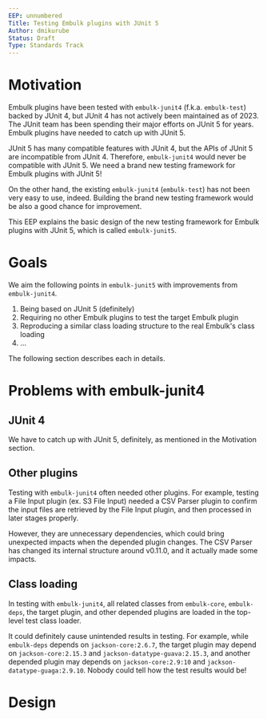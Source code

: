 ```yaml
---
EEP: unnumbered
Title: Testing Embulk plugins with JUnit 5
Author: dmikurube
Status: Draft
Type: Standards Track
---
```


Motivation
===========

Embulk plugins have been tested with `embulk-junit4` (f.k.a. `embulk-test`) backed by JUnit 4, but JUnit 4 has not actively been maintained as of 2023. The JUnit team has been spending their major efforts on JUnit 5 for years. Embulk plugins have needed to catch up with JUnit 5.

JUnit 5 has many compatible features with JUnit 4, but the APIs of JUnit 5 are incompatible from JUnit 4. Therefore, `embulk-junit4` would never be compatible with JUnit 5. We need a brand new testing framework for Embulk plugins with JUnit 5!

On the other hand, the existing `embulk-junit4` (`embulk-test`) has not been very easy to use, indeed. Building the brand new testing framework would be also a good chance for improvement.

This EEP explains the basic design of the new testing framework for Embulk plugins with JUnit 5, which is called `embulk-junit5`.

Goals
======

We aim the following points in `embulk-junit5` with improvements from `embulk-junit4`.

1. Being based on JUnit 5 (definitely)
2. Requiring no other Embulk plugins to test the target Embulk plugin
3. Reproducing a similar class loading structure to the real Embulk's class loading
4. ...

The following section describes each in details.

Problems with embulk-junit4
============================

JUnit 4
--------

We have to catch up with JUnit 5, definitely, as mentioned in the Motivation section.

Other plugins
--------------

Testing with `embulk-junit4` often needed other plugins. For example, testing a File Input plugin (ex. S3 File Input) needed a CSV Parser plugin to confirm the input files are retrieved by the File Input plugin, and then processed in later stages properly.

However, they are unnecessary dependencies, which could bring unexpected impacts when the depended plugin changes. The CSV Parser has changed its internal structure around v0.11.0, and it actually made some impacts.

Class loading
--------------

In testing with `embulk-junit4`, all related classes from `embulk-core`, `embulk-deps`, the target plugin, and other depended plugins are loaded in the top-level test class loader.

It could definitely cause unintended results in testing. For example, while `embulk-deps` depends on `jackson-core:2.6.7`, the target plugin may depend on `jackson-core:2.15.3` and `jackson-datatype-guava:2.15.3`, and another depended plugin may depends on `jackson-core:2.9:10` and `jackson-datatype-guaga:2.9.10`. Nobody could tell how the test results would be!

Design
=======
